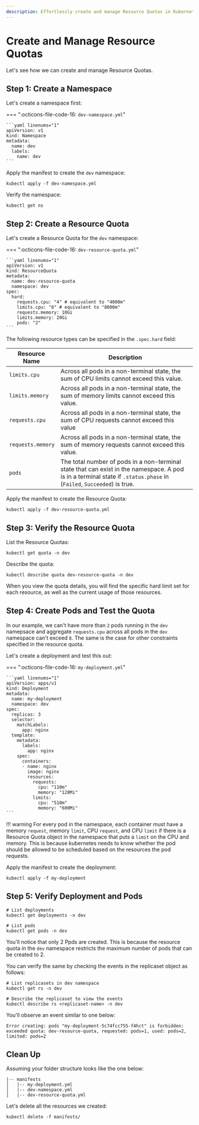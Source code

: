 ```yaml
---
description: Effortlessly create and manage Resource Quotas in Kubernetes with our step-by-step guide. Discover how to effectively set limits on resource usage, ensuring efficient cluster management.
---
```


# Create and Manage Resource Quotas

Let's see how we can create and manage Resource Quotas.


## Step 1: Create a Namespace

Let's create a namespace first:

=== ":octicons-file-code-16: `dev-namespace.yml`"

    ```yaml linenums="1"
    apiVersion: v1
    kind: Namespace
    metadata:
      name: dev
      labels:
        name: dev
    ```

Apply the manifest to create the `dev` namespace:

```
kubectl apply -f dev-namespace.yml
```

Verify the namespace:

```
kubectl get ns
```


## Step 2: Create a Resource Quota

Let's create a Resource Quota for the `dev` namespace:

=== ":octicons-file-code-16: `dev-resource-quota.yml`"

    ```yaml linenums="1"
    apiVersion: v1
    kind: ResourceQuota
    metadata:
      name: dev-resource-quota
      namespace: dev
    spec:
      hard:
        requests.cpu: "4" # equivalent to "4000m"
        limits.cpu: "8" # equivalent to "8000m"
        requests.memory: 10Gi
        limits.memory: 20Gi
        pods: "2"
    ```

The following resource types can be specified in the `.spec.hard` field:

| <div style="width:120px">Resource Name</div>     | Description |
| ----------------- | ----------- |
| `limits.cpu`      | Across all pods in a non-terminal state, the sum of CPU limits cannot exceed this value. |
| `limits.memory`   | Across all pods in a non-terminal state, the sum of memory limits cannot exceed this value. |
| `requests.cpu	`   | Across all pods in a non-terminal state, the sum of CPU requests cannot exceed this value |
| `requests.memory` | Across all pods in a non-terminal state, the sum of memory requests cannot exceed this value. |
| `pods`            | The total number of pods in a non-terminal state that can exist in the namespace. A pod is in a terminal state if `.status.phase` in (`Failed`, `Succeeded`) is true. |

Apply the manifest to create the Resource Quota:

```
kubectl apply -f dev-resource-quota.yml
```


## Step 3: Verify the Resource Quota

List the Resource Quotas:

```
kubectl get quota -n dev
```

Describe the quota:

```
kubectl describe quota dev-resource-quota -n dev
```

When you view the quota details, you will find the specific hard limit set for each resource, as well as the current usage of those resources.


## Step 4: Create Pods and Test the Quota

In our example, we can't have more than `2` pods running in the `dev` namepsace and aggregate `requests.cpu` across all pods in the `dev` namespace can't exceed `8`. The same is the case for other constraints specified in the resource quota.

Let's create a deployment and test this out:

=== ":octicons-file-code-16: `my-deployment.yml`"

    ```yaml linenums="1"
    apiVersion: apps/v1
    kind: Deployment
    metadata:
      name: my-deployment
      namespace: dev
    spec:
      replicas: 3
      selector:
        matchLabels:
          app: nginx
      template:
        metadata:
          labels:
            app: nginx
        spec:
          containers:
          - name: nginx
            image: nginx
            resources:
              requests:
                cpu: "110m"
                memory: "128Mi"
              limits:
                cpu: "510m"
                memory: "600Mi"
    ```

!!! warning
    For every pod in the namespace, each container must have a memory `request`, memory `limit`, CPU `request`, and CPU `limit` if there is a Resource Quota object in the namespace that puts a `limit` on the CPU and memory. This is because kubernetes needs to know whether the pod should be allowed to be scheduled based on the resources the pod requests.

Apply the manifest to create the deployment:

```
kubectl apply -f my-deployment
```


## Step 5: Verify Deployment and Pods

```
# List deployments
kubectl get deployments -n dev

# List pods
kubectl get pods -n dev
```


You'll notice that only 2 Ppds are created. This is because the resource quota in the `dev` namespace restricts the maximum number of pods that can be created to 2.

You can verify the same by checking the events in the replicaset object as follows:

```
# List replicasets in dev namespace
kubectl get rs -n dev

# Describe the replicaset to view the events
kubectl describe rs <replicaset-name> -n dev
```

You'll observe an event similar to one below:

```
Error creating: pods "my-deployment-5c74fcc755-f4hct" is forbidden: exceeded quota: dev-resource-quota, requested: pods=1, used: pods=2, limited: pods=2
```



## Clean Up

Assuming your folder structure looks like the one below:

```
|-- manifests
│   |-- my-deployment.yml
│   |-- dev-namespace.yml
│   |-- dev-resource-quota.yml
```

Let's delete all the resources we created:

```
kubectl delete -f manifests/
```
